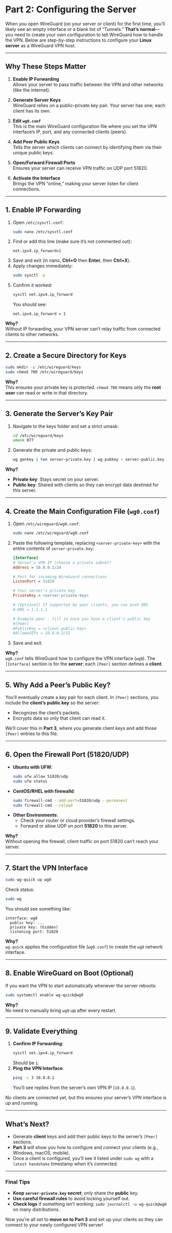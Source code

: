 # Part 2: Configuring the Server

When you open WireGuard (on your server or client) for the first time, you’ll likely see an empty interface or a blank list of “Tunnels.” **That’s normal**—you need to create your own configuration to tell WireGuard how to handle the VPN. Below are step-by-step instructions to configure your **Linux server** as a WireGuard VPN host.

---

## Why These Steps Matter

1. **Enable IP Forwarding**  
   Allows your server to pass traffic between the VPN and other networks (like the internet).

2. **Generate Server Keys**  
   WireGuard relies on a public–private key pair. Your server has one; each client has its own.

3. **Edit `wg0.conf`**  
   This is the main WireGuard configuration file where you set the VPN interface’s IP, port, and any connected clients (peers).

4. **Add Peer Public Keys**  
   Tells the server which clients can connect by identifying them via their unique public keys.

5. **Open/Forward Firewall Ports**  
   Ensures your server can receive VPN traffic on UDP port 51820.

6. **Activate the Interface**  
   Brings the VPN “online,” making your server listen for client connections.

---

## 1. Enable IP Forwarding

1. Open `/etc/sysctl.conf`:
   ```bash
   sudo nano /etc/sysctl.conf
   ```
2. Find or add this line (make sure it’s not commented out):
   ```
   net.ipv4.ip_forward=1
   ```
3. Save and exit (in nano, **Ctrl+O** then **Enter**, then **Ctrl+X**).
4. Apply changes immediately:
   ```bash
   sudo sysctl -p
   ```
5. Confirm it worked:
   ```bash
   sysctl net.ipv4.ip_forward
   ```
   You should see:  
   ```
   net.ipv4.ip_forward = 1
   ```

**Why?**  
Without IP forwarding, your VPN server can’t relay traffic from connected clients to other networks.

---

## 2. Create a Secure Directory for Keys

```bash
sudo mkdir -p /etc/wireguard/keys
sudo chmod 700 /etc/wireguard/keys
```

**Why?**  
This ensures your private key is protected. `chmod 700` means only the **root user** can read or write in that directory.

---

## 3. Generate the Server’s Key Pair

1. Navigate to the keys folder and set a strict umask:
   ```bash
   cd /etc/wireguard/keys
   umask 077
   ```
2. Generate the private and public keys:
   ```bash
   wg genkey | tee server-private.key | wg pubkey > server-public.key
   ```
   
**Why?**  
- **Private key**: Stays secret on your server.  
- **Public key**: Shared with clients so they can encrypt data destined for this server.

---

## 4. Create the Main Configuration File (`wg0.conf`)

1. Open `/etc/wireguard/wg0.conf`:
   ```bash
   sudo nano /etc/wireguard/wg0.conf
   ```
2. Paste the following template, replacing `<server-private-key>` with the entire contents of `server-private.key`:

   ```ini
   [Interface]
   # Server's VPN IP (choose a private subnet)
   Address = 10.8.0.1/24

   # Port for incoming WireGuard connections
   ListenPort = 51820

   # Your server's private key
   PrivateKey = <server-private-key>

   # (Optional) If supported by your clients, you can push DNS
   # DNS = 1.1.1.1

   # Example peer - fill in once you have a client's public key
   #[Peer]
   #PublicKey = <client-public-key>
   #AllowedIPs = 10.8.0.2/32
   ```
3. Save and exit.

**Why?**  
`wg0.conf` tells WireGuard how to configure the VPN interface (`wg0`). The `[Interface]` section is for the **server**; each `[Peer]` section defines a **client**.

---

## 5. Why Add a Peer’s Public Key?

You’ll eventually create a key pair for each client. In `[Peer]` sections, you include the **client’s public key** so the server:

- Recognizes the client’s packets.  
- Encrypts data so only that client can read it.

We’ll cover this in **Part 3**, where you generate client keys and add those `[Peer]` entries to this file.

---

## 6. Open the Firewall Port (51820/UDP)

- **Ubuntu with UFW**:
  ```bash
  sudo ufw allow 51820/udp
  sudo ufw status
  ```
- **CentOS/RHEL with firewalld**:
  ```bash
  sudo firewall-cmd --add-port=51820/udp --permanent
  sudo firewall-cmd --reload
  ```
- **Other Environments**:
  - Check your router or cloud provider’s firewall settings.
  - Forward or allow UDP on port **51820** to this server.

**Why?**  
Without opening the firewall, client traffic on port 51820 can’t reach your server.

---

## 7. Start the VPN Interface

```bash
sudo wg-quick up wg0
```
Check status:
```bash
sudo wg
```
You should see something like:
```
interface: wg0
  public key: ...
  private key: (hidden)
  listening port: 51820
```

**Why?**  
`wg-quick` applies the configuration file (`wg0.conf`) to create the `wg0` network interface.

---

## 8. Enable WireGuard on Boot (Optional)

If you want the VPN to start automatically whenever the server reboots:

```bash
sudo systemctl enable wg-quick@wg0
```

**Why?**  
No need to manually bring `wg0` up after every restart.

---

## 9. Validate Everything

1. **Confirm IP Forwarding**:
   ```bash
   sysctl net.ipv4.ip_forward
   ```
   Should be `1`.
2. **Ping the VPN Interface**:
   ```bash
   ping -c 3 10.8.0.1
   ```
   You’ll see replies from the server’s own VPN IP (`10.8.0.1`).

No clients are connected yet, but this ensures your server’s VPN interface is up and running.

---

## What’s Next?

- Generate **client** keys and add their public keys to the server’s `[Peer]` sections. 
- **Part 3** will show you how to configure and connect your clients (e.g., Windows, macOS, mobile). 
- Once a client is configured, you’ll see it listed under `sudo wg` with a `latest handshake` timestamp when it’s connected.

---


### Final Tips

- **Keep `server-private.key` secret**; only share the **public** key.  
- **Use careful firewall rules** to avoid locking yourself out.  
- **Check logs** if something isn’t working: `sudo journalctl -u wg-quick@wg0` on many distributions.

Now you’re all set to **move on to Part 3** and set up your clients so they can connect to your newly configured VPN server!